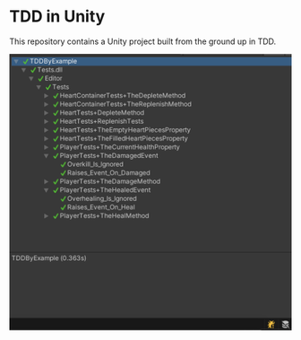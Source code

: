 # TDD in Unity

This repository contains a Unity project built from the ground up in TDD.


![](TDD.png)
